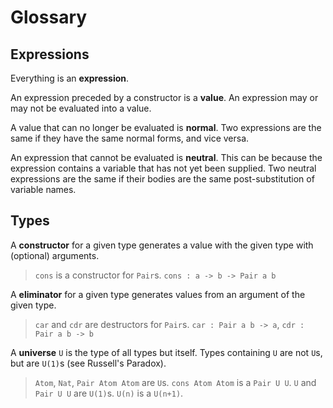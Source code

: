 # Glossary

## Expressions

Everything is an **expression**.

An expression preceded by a constructor is a **value**. An expression may or may not be evaluated into a value.

A value that can no longer be evaluated is **normal**. Two expressions are the same if they have the same normal forms, and vice versa.

An expression that cannot be evaluated is **neutral**. This can be because the expression contains a variable that has not yet been supplied. Two neutral expressions are the same if their bodies are the same post-substitution of variable names.

## Types

A **constructor** for a given type generates a value with the given type with (optional) arguments.

> `cons` is a constructor for `Pair`s. `cons : a -> b -> Pair a b`

A **eliminator** for a given type generates values from an argument of the given type.

> `car` and `cdr` are destructors for `Pair`s. `car : Pair a b -> a`, `cdr : Pair a b -> b`

A **universe** `U` is the type of all types but itself. Types containing `U` are not `U`s, but are `U(1)`s (see Russell's Paradox).

> `Atom`, `Nat`, `Pair Atom Atom` are `U`s. `cons Atom Atom` is a `Pair U U`. `U` and `Pair U U` are `U(1)`s. `U(n)` is a `U(n+1)`.
